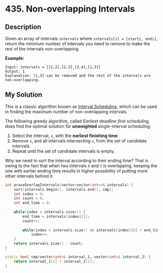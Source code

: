 # 435. Non-overlapping Intervals
## Description
Given an array of intervals `intervals` where `intervals[i] = [starti, endi]`, return the minimum number of intervals you need to remove to make the rest of the intervals non-overlapping.

**Example:**
```
Input: intervals = [[1,2],[2,3],[3,4],[1,3]]
Output: 1
Explanation: [1,3] can be removed and the rest of the intervals are non-overlapping.
```
## My Solution
This is a classic algorithm known as [Interval Scheduling](https://en.wikipedia.org/wiki/Interval_scheduling#), which can be used in finding the maximum number of non-overlapping intervals.

The following greedy algorithm, called *Earliest deadline first scheduling*, does find the optimal solution for **unweighted** single-interval scheduling:

1. Select the interval, `x`, with the **earliest finishing time**.
2. Remove `x`, and all intervals intersecting `x`, from the set of candidate intervals.
3. Repeat until the set of candidate intervals is empty.

Why we need to sort the interval according to their ending time? That is owing to the fact that when two intervals `X` and `Y` is overlapping, keeping the one with earlier ending time results in higher possibility of putting more other intervals behind it.

```C++
int eraseOverlapIntervals(vector<vector<int>>& intervals) {
    sort(intervals.begin(), intervals.end(), cmp);
    int index = 0;        
    int count = 0;
    int end_time = 0;
    
    while(index < intervals.size()) {
        end_time = intervals[index][1];
        count++;
        
        while(index < intervals.size() && intervals[index][0] < end_time)
            index++;
    }
    return intervals.size() - count;
}

static bool cmp(vector<int>& interval_1, vector<int>& interval_2) {
    return interval_1[1] < interval_2[1];
}
```